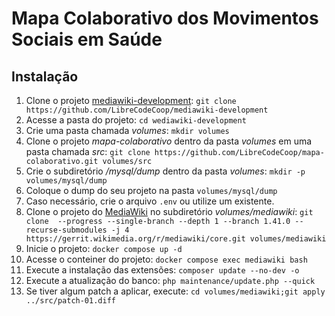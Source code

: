 # Mapa Colaborativo dos Movimentos Sociais em Saúde

## Instalação

1. Clone o projeto [mediawiki-development](https://github.com/LibreCodeCoop/mediawiki-development): `git clone https://github.com/LibreCodeCoop/mediawiki-development`
2. Acesse a pasta do projeto: `cd wediawiki-development`
3. Crie uma pasta chamada _volumes_: `mkdir volumes`
4. Clone o projeto _mapa-colaborativo_ dentro da pasta _volumes_ em uma pasta chamada _src_: `git clone https://github.com/LibreCodeCoop/mapa-colaborativo.git volumes/src`
5. Crie o subdiretório _/mysql/dump_ dentro da pasta _volumes_: `mkdir -p volumes/mysql/dump`
6. Coloque o dump do seu projeto na pasta `volumes/mysql/dump`
7. Caso necessário, crie o arquivo `.env` ou utilize um existente.
8. Clone o projeto do [MediaWiki](https://www.mediawiki.org/) no subdiretório _volumes/mediawiki_: `git clone  --progress --single-branch --depth 1 --branch 1.41.0 --recurse-submodules -j 4 https://gerrit.wikimedia.org/r/mediawiki/core.git volumes/mediawiki`
9. Inicie o projeto: `docker compose up -d`
10. Acesse o conteiner do projeto: `docker compose exec mediawiki bash`
11. Execute a instalação das extensões: `composer update --no-dev -o`
12. Execute a atualização do banco: `php maintenance/update.php --quick`
13. Se tiver algum patch a aplicar, execute: `cd volumes/mediawiki;git apply ../src/patch-01.diff`